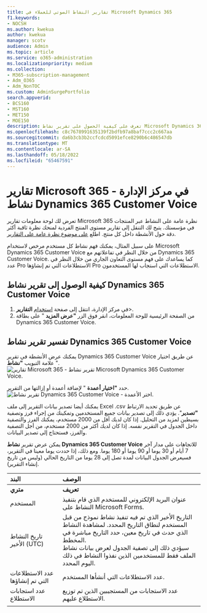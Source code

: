 ```yaml
---
title: تقارير النشاط الصوتي للعملاء في Microsoft Dynamics 365
f1.keywords:
- NOCSH
ms.author: kwekua
author: kwekua
manager: scotv
audience: Admin
ms.topic: article
ms.service: o365-administration
ms.localizationpriority: medium
ms.collection:
- M365-subscription-management
- Adm_O365
- Adm_NonTOC
ms.custom: AdminSurgePortfolio
search.appverid:
- BCS160
- MST160
- MET150
- MOE150
description: تعرف على كيفية الحصول على تقرير نشاط Microsoft Dynamics 365 Customer Voice باستخدام لوحة معلومات التقارير ومعرفة كيفية تعاون المستخدمين المرخصين.
ms.openlocfilehash: c8c7678991635139f2bdfb97a8baf7ccc2c667aa
ms.sourcegitcommit: da6b3cb3b2ccfcdcd5091efce8290b6c486547db
ms.translationtype: MT
ms.contentlocale: ar-SA
ms.lasthandoff: 05/18/2022
ms.locfileid: "65467591"
---
```

# <a name="microsoft-365-reports-in-the-admin-center---dynamics-365-customer-voice-activity"></a>تقارير Microsoft 365 في مركز الإدارة - نشاط Dynamics 365 Customer Voice

تعرض لك لوحة معلومات تقارير Microsoft 365 نظرة عامة على النشاط عبر المنتجات في مؤسستك. يتيح لك التنقل إلى تقارير مستوى المنتج الفردية لمنحك نظرة ثاقبة أكثر دقة حول الأنشطة داخل كل منتج. اطلع [على موضوع نظرة عامة على التقارير](activity-reports.md).
  
على سبيل المثال، يمكنك فهم نشاط كل مستخدم مرخص لاستخدام Microsoft Dynamics 365 Customer Voice من خلال النظر في تفاعلاتهم مع Dynamics 365 Customer Voice. كما يساعدك على فهم مستوى التعاون الجاري من خلال النظر في عدد Pro الاستطلاعات التي تم إنشاؤها Pro الاستطلاعات التي استجاب لها المستخدمون. 
  
## <a name="how-to-get-to-the-dynamics-365-customer-voice-activity-report"></a>كيفية الوصول إلى تقرير نشاط Dynamics 365 Customer Voice

1. في مركز الإدارة، انتقل إلى صفحة <a href="https://go.microsoft.com/fwlink/p/?linkid=2074756" target="_blank">استخدام</a> **التقارير**\>. 
2. من الصفحة الرئيسية للوحة المعلومات، انقر فوق الزر **"عرض المزيد** " على بطاقة Dynamics 365 Customer Voice.
  
## <a name="interpret-the-dynamics-365-customer-voice-activity-report"></a>تفسير تقرير نشاط Dynamics 365 Customer Voice

يمكنك عرض الأنشطة في تقرير Dynamics 365 Customer Voice عن طريق اختيار علامة التبويب **"نشاط** ".<br/>![تقارير Microsoft 365 - تقرير نشاط Microsoft Dynamics 365 Customer Voice.](../../media/a7e57d18-1ac8-4d4b-bd70-83361505dc3e.png)

حدد **"اختيار أعمدة** " لإضافة أعمدة أو إزالتها من التقرير.  <br/> ![تقرير نشاط Dynamics 365 Customer Voice - اختر الأعمدة.](../../media/5ab66f4b-32eb-4c9b-9683-1157ae9e2c0a.png)

يمكنك أيضا تصدير بيانات التقرير إلى ملف Excel .csv عن طريق تحديد الارتباط **"تصدير**". يؤدي ذلك إلى تصدير بيانات جميع المستخدمين وتمكينك من إجراء فرز وتصفية بسيطين لمزيد من التحليل. إذا كان لديك أقل من 2000 مستخدم، يمكنك الفرز والتصفية داخل الجدول في التقرير نفسه. إذا كان لديك أكثر من 2000 مستخدم، من أجل التصفية والفرز، فستحتاج إلى تصدير البيانات. 

يمكن عرض تقرير **نشاط Dynamics 365 Customer Voice** للاتجاهات على مدار آخر 7 أيام أو 30 يوما أو 90 يوما أو 180 يوما. ومع ذلك، إذا حددت يوما معينا في التقرير، فسيعرض الجدول البيانات لمدة تصل إلى 28 يوما من التاريخ الحالي (وليس من تاريخ إنشاء التقرير).
  
|البند|الوصف|
|:-----|:-----|
|**متري**|**تعريف**|
|المستخدم  <br/> |عنوان البريد الإلكتروني للمستخدم الذي قام بتنفيذ النشاط على Microsoft Forms.  <br/> |
|تاريخ النشاط الأخير (UTC)  <br/> |التاريخ الأخير الذي تم فيه تنفيذ نشاط نموذج من قبل المستخدم لنطاق التاريخ المحدد. لمشاهدة النشاط الذي حدث في تاريخ معين، حدد التاريخ مباشرة في المخطط.<br/>سيؤدي ذلك إلى تصفية الجدول لعرض بيانات نشاط الملف فقط للمستخدمين الذين نفذوا النشاط في ذلك اليوم المحدد.  <br/> |
|عدد الاستطلاعات التي تم إنشاؤها  <br/> |عدد الاستطلاعات التي أنشأها المستخدم.   <br/> |
|عدد استجابات الاستطلاع  <br/> |عدد الاستجابات من المستجيبين الذين تم توزيع الاستطلاع عليهم.|
|||